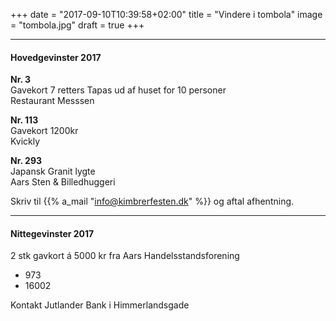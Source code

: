 +++
date = "2017-09-10T10:39:58+02:00"
title = "Vindere i tombola"
image = "tombola.jpg"
draft = true
+++

---


#### Hovedgevinster 2017
**Nr. 3** </br>
Gavekort 7 retters Tapas ud af huset for 10 personer  </br>
Restaurant Messsen  </br>



**Nr. 113** </br>
Gavekort 1200kr  </br>
Kvickly


**Nr. 293**  </br>
Japansk Granit lygte </br>
Aars Sten & Billedhuggeri

Skriv til {{% a_mail "info@kimbrerfesten.dk" %}} og aftal afhentning.

---

#### Nittegevinster 2017 
2 stk gavkort á 5000 kr fra Aars Handelsstandsforening </br>
* 973 </br>
* 16002


Kontakt Jutlander Bank i Himmerlandsgade
